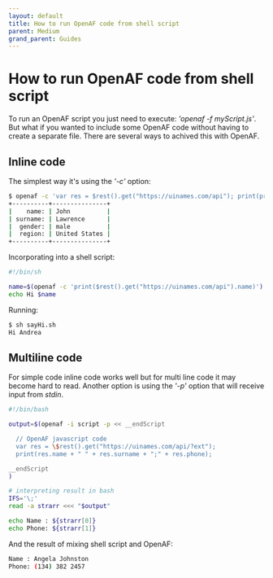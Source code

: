 ```yaml
---
layout: default
title: How to run OpenAF code from shell script
parent: Medium
grand_parent: Guides
---
```


# How to run OpenAF code from shell script

To run an OpenAF script you just need to execute: _'openaf -f myScript.js'_. But what if you wanted to include some OpenAF code without having to create a separate file. There are several ways to achived this with OpenAF.

## Inline code

The simplest way it's using the _'-c'_ option:

````bash
$ openaf -c 'var res = $rest().get("https://uinames.com/api"); print(printMap(res, void 0, "plain", true))'
+----------+---------------+
|    name: | John          |
| surname: | Lawrence      |
|  gender: | male          |
|  region: | United States |
+----------+---------------+
````

Incorporating into a shell script:

````bash
#!/bin/sh

name=$(openaf -c 'print($rest().get("https://uinames.com/api").name)')
echo Hi $name
````

Running:

````bash
$ sh sayHi.sh
Hi Andrea
````

## Multiline code

For simple code inline code works well but for multi line code it may become hard to read. Another option is using the _'-p'_ option that will receive input from _stdin_.

````bash
#!/bin/bash

output=$(openaf -i script -p << __endScript

  // OpenAF javascript code
  var res = \$rest().get("https://uinames.com/api/?ext");
  print(res.name + " " + res.surname + ";" + res.phone);

__endScript
)

# interpreting result in bash
IFS='\;'
read -a strarr <<< "$output"

echo Name : ${strarr[0]}
echo Phone: ${strarr[1]}
````

And the result of mixing shell script and OpenAF:

````bash
Name : Angela Johnston
Phone: (134) 382 2457
````